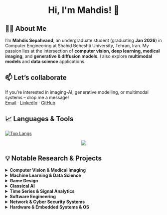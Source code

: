 <h1 align="center">Hi, I'm Mahdis! 👋</h1>


## 👩‍💻 About Me

I’m **Mahdis Sepahvand**, an undergraduate student (graduating **Jan 2026**) in Computer Engineering at Shahid Beheshti University, Tehran, Iran. My passion lies at the intersection of **computer vision, deep learning, medical imaging**, and **generative & diffusion models**. I also explore **multimodal models** and **data science** applications.  

## 📫 Let’s collaborate  
If you’re interested in imaging-AI, generative modelling, or multimodal systems – drop me a message!  
[Email](mailto:Mahdissep18@gmail.com) · [LinkedIn](https://www.linkedin.com/in/mahdis-sepahvand-86345425a) · [GitHub](https://github.com/MahdisSep)  


## 📈 Languages & Tools

<!-- ![MahdisSep's GitHub stats](https://github-readme-stats.vercel.app/api?username=MahdisSep&show_icons=true&theme=radical) -->
[![Top Langs](https://github-readme-stats.vercel.app/api/top-langs/?username=MahdisSep&layout=donut&theme=radical)](https://github.com/MahdisSep/github-readme-stats)
<p align="center">
    <img src="https://skillicons.dev/icons?i=py,java,cpp,cs,r,c,css,flutter,html,dart,dotnet,mysql,sqlite,matlab,unity,tensorflow,sklearn,pytorch,opencv,rider,vscode,pycharm,idea,arduino,anaconda,windows,ubuntu,linux,git,latex" />
</p>

## 💡 Notable Research & Projects
<details>
<summary><strong>Computer Vision & Medical Imaging</strong></summary>

- [Multimodal-AI-Odontogenic-Cyst-Diagnosis](https://github.com/MahdisSep/Multimodal-AI-Odontogenic-Cyst-Diagnosis.git)
- [Realtime-RPS-CV-Game](https://github.com/MahdisSep/Realtime-RPS-CV-Game.git) 
- [Deep-Face-Verification-PyTorch](https://github.com/MahdisSep/Deep-Face-Verification-PyTorch.git)
- [Guided-Diffusion-Image-Synthesis](https://github.com/MahdisSep/Guided-Diffusion-Image-Synthesis.git) 
- [GAN-Based-Image-Denoising-PyTorch](https://github.com/MahdisSep/GAN-Based-Image-Denoising-PyTorch.git) 
- [VAE-Latent-Space-Visualization](https://github.com/MahdisSep/VAE-Latent-Space-Visualization.git)
- [U-Net-Facial-Image-Denoising](https://github.com/MahdisSep/U-Net-Facial-Image-Denoising.git)  
- [RCNN-Region-Proposal-Comparison](https://github.com/MahdisSep/RCNN-Region-Proposal-Comparison.git)  
- [CNN-Optimizer-Transfer-Learning](https://github.com/MahdisSep/CNN-Optimizer-Transfer-Learning.git) 
- [Computer-Vision-Fundamentals-and-GPU-Acceleration](https://github.com/MahdisSep/Computer-Vision-Fundamentals-and-GPU-Acceleration.git)  
- [CV-Fundamentals-Mini-Projects](https://github.com/MahdisSep/CV-Fundamentals-Mini-Projects.git)
- [Digital-Image-Compression-Analysis](https://github.com/MahdisSep/Digital-Image-Compression-Analysis.git) 


</details>

<details>
<summary><strong>Machine Learning & Data Science</strong></summary>

- [Machine-Learning-Assignments](https://github.com/MahdisSep/Machine-Learning-Assignments.git)  
- [Linux-ReadAhead-ML-Prediction](https://github.com/MahdisSep/Linux-ReadAhead-ML-Prediction.git)  
- [Diabetes-Classification-and-Statistical-Modeling-R](https://github.com/MahdisSep/Diabetes-Classification-and-Statistical-Modeling-R.git)  
- [Statistics-and-Data-Analysis-R](https://github.com/MahdisSep/Statistics-and-Data-Analysis-R.git)  
- [KNIME-Public-Health-Data-Engineering](https://github.com/MahdisSep/KNIME-Public-Health-Data-Engineering.git)  


</details>

<details>
<summary><strong>Game Design</strong></summary>

- [Unity-RogueLite-Procedural-Ascension](https://github.com/MahdisSep/Unity-RogueLite-Procedural-Ascension.git)
- [Unity-3Room-Dungeon-Slayer](https://github.com/MahdisSep/Unity-3Room-Dungeon-Slayer.git)
- [Pygame-Cognitive-Puzzle-Labyrinth](https://github.com/MahdisSep/Pygame-Cognitive-Puzzle-Labyrinth.git)  

</details>

<details>
<summary><strong>Classical AI</strong></summary>

- [AI-Maze-Pathfinding-BFS-DFS](https://github.com/MahdisSep/AI-Maze-Pathfinding-BFS-DFS.git) 
- [Genetic-Simulated-Annealing-CNF-Solver](https://github.com/MahdisSep/Genetic-Simulated-Annealing-CNF-Solver.git)

</details>


<details>
<summary><strong>Time Series & Signal Analytics</strong></summary>
  
- [DSP-Audio-Image-Signal-Systems-Project](https://github.com/MahdisSep/DSP-Audio-Image-Signal-Systems-Project.git)  
- [Signals-and-Systems-MATLAB-Projects](https://github.com/MahdisSep/Signals-and-Systems-MATLAB-Projects.git)  

</details>

<details>
<summary><strong>Software Engineering</strong></summary>

- [Reddit](https://github.com/MahdisSep/Reddit.git) 
- [Compiler-LLVM-Project](https://github.com/MahdisSep/Compiler-LLVM-Project.git)  
- [DotNet-MVC-Mobile-Catalog](https://github.com/MahdisSep/DotNet-MVC-Mobile-Catalog.git)  

</details>

<details>
<summary><strong>Network & Cyber Security Systems</strong></summary>

- [Advanced-Network-Programming-Projects](https://github.com/MahdisSep/Advanced-Network-Programming-Projects.git)  
- [Cybersecurity-Assignments-and-Tools-](https://github.com/MahdisSep/Cybersecurity-Assignments-and-Tools-.git)  

</details>

<details>
<summary><strong>Hardware & Embedded Systems & OS</strong></summary>

- [Microprocessor-Course](https://github.com/MahdisSep/Microprocessor-Course.git)  
- [Real-Time-Solar-Tracker-FreeRTOS-Simulink-](https://github.com/MahdisSep/Real-Time-Solar-Tracker-FreeRTOS-Simulink-.git)  
- [Java-OS-Core-Concepts-Simulations](https://github.com/MahdisSep/Java-OS-Core-Concepts-Simulations.git)  


</details>



<!-- Here are some ideas to get you started:

- 🔭 I’m currently working on ...
- 🌱 I’m currently learning ...
- 👯 I’m looking to collaborate on ...
- 🤔 I’m looking for help with ...
- 💬 Ask me about ...
- 📫 How to reach me: ...
- 😄 Pronouns: ...
- ⚡ Fun fact: ...
--> 
